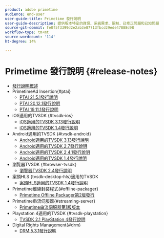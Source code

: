 ```yaml
---
product: adobe primetime
audience: end-user
user-guide-title: Primetime 發行說明
user-guide-description: 提供版本特定的資訊、系統需求、限制、已修正問題和已知問題。
source-git-commit: fe0f5f3399d2e2ab3e07713fbcd29ede47888d98
workflow-type: tm+mt
source-wordcount: '114'
ht-degree: 14%

---
```



# Primetime 發行說明  {#release-notes}

+ [發行說明概述](home.md)
+ PrimetimeAd Insertion{#ptai}
   + [PTAI 21.5.1發行說明](ptai-21x-release-notes.md)
   + [PTAI 20.12.1發行說明](ptai-20x-release-notes.md)
   + [PTAI 19.11.1發行說明](ptai-19x-release-notes.md)
+ iOS適用的TVSDK {#tvsdk-ios}
   + [iOS適用的TVSDK 3.13發行說明](tvsdk-3x-ios.md)
   + [iOS適用的TVSDK 1.4發行說明](tvsdk-1-4-ios.md)
+ Android適用的TVSDK {#tvsdk-android}
   + [Android適用的TVSDK 3.13發行說明](tvsdk-3x-android.md)
   + [Android適用的TVSDK 2.7發行說明](tvsdk-27-android.md)
   + [Android適用的TVSDK 2.4.1發行說明](tvsdk-24-android.md)
   + [Android適用的TVSDK 1.4發行說明](tvsdk-1-4-android.md)
+ 瀏覽器TVSDK {#browser-tvsdk}
   + [瀏覽器TVSDK 2.4發行說明](tvsdk-24-browser.md)
+ 案頭HLS {tvsdk-desktop-hls}適用的TVSDK
   + [案頭HLS適用的TVSDK 1.4發行說明](tvsdk-1-4-desktop-hls.md)
+ Primetime離線封裝程式{#offline-packager}
   + [Primetime Offline Packager第2版發行](offline-packager-2x-release-note.md)
+ Primetime串流伺服器{#streaming-server}
   + [Primetime串流伺服器第1版版本](primetime-streaming-server-1x.md)
+ Playstation 4適用的TVSDK {#tvsdk-playstation}
   + [TVSDK 2.1 PlayStation 4發行說明](tvsdk-21-ps4.md)
+ Digital Rights Management{#drm}
   + [DRM 5.3.1發行說明](drm-531-release-notes.md)
